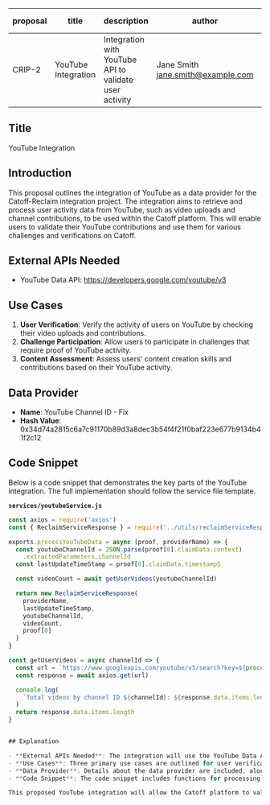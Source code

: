 | proposal | title                | description                    | author                     | discussions-to | status | type        | category | created    | requires |
|----------|----------------------|--------------------------------|----------------------------|----------------|--------|-------------|----------|------------|----------|
| CRIP-2   | YouTube Integration  | Integration with YouTube API to validate user activity | Jane Smith <jane.smith@example.com> |                | Draft  | Integration | CRIP     | 2024-06-20 |          |

## Title

YouTube Integration

## Introduction

This proposal outlines the integration of YouTube as a data provider for the Catoff-Reclaim integration project. The integration aims to retrieve and process user activity data from YouTube, such as video uploads and channel contributions, to be used within the Catoff platform. This will enable users to validate their YouTube contributions and use them for various challenges and verifications on Catoff.

## External APIs Needed

- YouTube Data API: https://developers.google.com/youtube/v3

## Use Cases

1. **User Verification**: Verify the activity of users on YouTube by checking their video uploads and contributions.
2. **Challenge Participation**: Allow users to participate in challenges that require proof of YouTube activity.
3. **Content Assessment**: Assess users' content creation skills and contributions based on their YouTube activity.

## Data Provider

- **Name**: YouTube Channel ID - Fix
- **Hash Value**: 0x34d74a2815c6a7c91170b89d3a8dec3b54f4f21f0baf223e677b9134b41f2c12

## Code Snippet

Below is a code snippet that demonstrates the key parts of the YouTube integration. The full implementation should follow the service file template.

**`services/youtubeService.js`**

```javascript
const axios = require('axios')
const { ReclaimServiceResponse } = require('../utils/reclaimServiceResponse')

exports.processYouTubeData = async (proof, providerName) => {
  const youtubeChannelId = JSON.parse(proof[0].claimData.context)
    .extractedParameters.channelId
  const lastUpdateTimeStamp = proof[0].claimData.timestampS

  const videoCount = await getUserVideos(youtubeChannelId)

  return new ReclaimServiceResponse(
    providerName,
    lastUpdateTimeStamp,
    youtubeChannelId,
    videoCount,
    proof[0]
  )
}

const getUserVideos = async channelId => {
  const url = `https://www.googleapis.com/youtube/v3/search?key=${process.env.YOUTUBE_API_KEY}&channelId=${channelId}&part=id&order=date&type=video`
  const response = await axios.get(url)

  console.log(
    `Total videos by channel ID ${channelId}: ${response.data.items.length}`
  )
  return response.data.items.length
}


## Explanation

- **External APIs Needed**: The integration will use the YouTube Data API to fetch user activity data.
- **Use Cases**: Three primary use cases are outlined for user verification, challenge participation, and content assessment.
- **Data Provider**: Details about the data provider are included, along with a unique hash value for identification.
- **Code Snippet**: The code snippet includes functions for processing YouTube data and fetching the total number of videos uploaded by a channel.

This proposed YouTube integration will allow the Catoff platform to validate user contributions on YouTube, facilitating various challenges and verifications.
